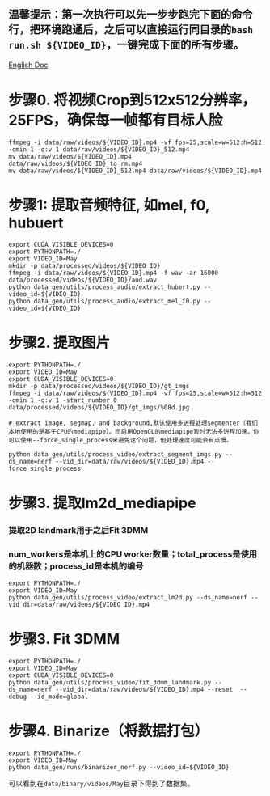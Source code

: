## 温馨提示：第一次执行可以先一步步跑完下面的命令行，把环境跑通后，之后可以直接运行同目录的`bash run.sh ${VIDEO_ID}`，一键完成下面的所有步骤。
[English Doc](./guide.md)

# 步骤0. 将视频Crop到512x512分辨率，25FPS，确保每一帧都有目标人脸
```
ffmpeg -i data/raw/videos/${VIDEO_ID}.mp4 -vf fps=25,scale=w=512:h=512 -qmin 1 -q:v 1 data/raw/videos/${VIDEO_ID}_512.mp4
mv data/raw/videos/${VIDEO_ID}.mp4 data/raw/videos/${VIDEO_ID}_to_rm.mp4
mv data/raw/videos/${VIDEO_ID}_512.mp4 data/raw/videos/${VIDEO_ID}.mp4
```
# 步骤1: 提取音频特征, 如mel, f0, hubuert
```
export CUDA_VISIBLE_DEVICES=0
export PYTHONPATH=./
export VIDEO_ID=May
mkdir -p data/processed/videos/${VIDEO_ID}
ffmpeg -i data/raw/videos/${VIDEO_ID}.mp4 -f wav -ar 16000 data/processed/videos/${VIDEO_ID}/aud.wav 
python data_gen/utils/process_audio/extract_hubert.py --video_id=${VIDEO_ID}
python data_gen/utils/process_audio/extract_mel_f0.py --video_id=${VIDEO_ID}
```

# 步骤2. 提取图片
```
export PYTHONPATH=./
export VIDEO_ID=May
export CUDA_VISIBLE_DEVICES=0
mkdir -p data/processed/videos/${VIDEO_ID}/gt_imgs
ffmpeg -i data/raw/videos/${VIDEO_ID}.mp4 -vf fps=25,scale=w=512:h=512 -qmin 1 -q:v 1 -start_number 0 data/processed/videos/${VIDEO_ID}/gt_imgs/%08d.jpg

# extract image, segmap, and background,默认使用多进程处理segmenter（我们本地使用的是基于CPU的mediapipe）。而启用OpenGL的mediapipe暂时无法多进程加速。你可以使用--force_single_process来避免这个问题，但处理速度可能会有点慢。

python data_gen/utils/process_video/extract_segment_imgs.py --ds_name=nerf --vid_dir=data/raw/videos/${VIDEO_ID}.mp4 --force_single_process 
```

# 步骤3. 提取lm2d_mediapipe
### 提取2D landmark用于之后Fit 3DMM
### num_workers是本机上的CPU worker数量；total_process是使用的机器数；process_id是本机的编号

```
export PYTHONPATH=./
export VIDEO_ID=May
python data_gen/utils/process_video/extract_lm2d.py --ds_name=nerf --vid_dir=data/raw/videos/${VIDEO_ID}.mp4
```

# 步骤3. Fit 3DMM
```
export PYTHONPATH=./
export VIDEO_ID=May
export CUDA_VISIBLE_DEVICES=0
python data_gen/utils/process_video/fit_3dmm_landmark.py --ds_name=nerf --vid_dir=data/raw/videos/${VIDEO_ID}.mp4 --reset  --debug --id_mode=global
```

# 步骤4. Binarize（将数据打包）
```
export PYTHONPATH=./
export VIDEO_ID=May
python data_gen/runs/binarizer_nerf.py --video_id=${VIDEO_ID}
```
可以看到在`data/binary/videos/May`目录下得到了数据集。
